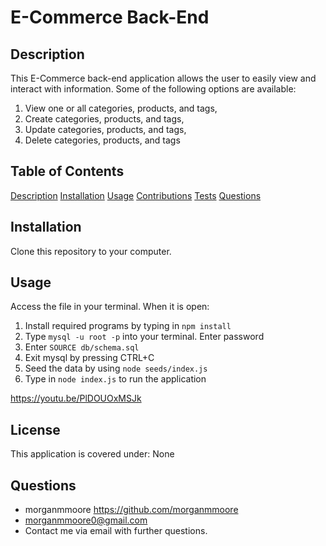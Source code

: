 # E-Commerce Back-End

## Description

This E-Commerce back-end application allows the user to easily view and interact with information. Some of the following options are available:

1. View one or all categories, products, and tags,
2. Create categories, products, and tags,
3. Update categories, products, and tags,
4. Delete categories, products, and tags

## Table of Contents

[Description](#Description)
[Installation](#Installation)
[Usage](#Usage)
[Contributions](#Contributing)
[Tests](#Tests)
[Questions](#Questions)

## Installation

Clone this repository to your computer.

## Usage

Access the file in your terminal. When it is open:

1. Install required programs by typing in ```npm install```
2. Type ```mysql -u root -p``` into your terminal. Enter password
3. Enter ```SOURCE db/schema.sql```
4. Exit mysql by pressing CTRL+C
5. Seed the data by using ```node seeds/index.js```
6. Type in ```node index.js``` to run the application

https://youtu.be/PlDOUOxMSJk

## License

This application is covered under: None

## Questions

* morganmmoore https://github.com/morganmmoore
* morganmmoore0@gmail.com
* Contact me via email with further questions.
